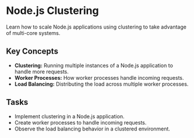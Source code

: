 # Node.js Clustering

Learn how to scale Node.js applications using clustering to take advantage of multi-core systems.

## Key Concepts
- **Clustering:** Running multiple instances of a Node.js application to handle more requests.
- **Worker Processes:** How worker processes handle incoming requests.
- **Load Balancing:** Distributing the load across multiple worker processes.

## Tasks
- Implement clustering in a Node.js application.
- Create worker processes to handle incoming requests.
- Observe the load balancing behavior in a clustered environment.
